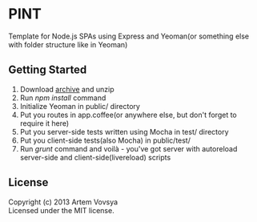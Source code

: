 # PINT

Template for Node.js SPAs using Express and Yeoman(or something else with folder structure like in Yeoman)

## Getting Started

1. Download [archive](https://github.com/avovsya/pint/archive/master.zip) and unzip
2. Run *npm install* command
3. Initialize Yeoman in public/ directory
4. Put you routes in app.coffee(or anywhere else, but don't forget to require it here)
5. Put you server-side tests written using Mocha in test/ directory
6. Put you client-side tests(also Mocha) in public/test/
7. Run *grunt* command and voilà - you've got server with autoreload server-side and client-side(livereload) scripts 


## License
Copyright (c) 2013 Artem Vovsya  
Licensed under the MIT license.
